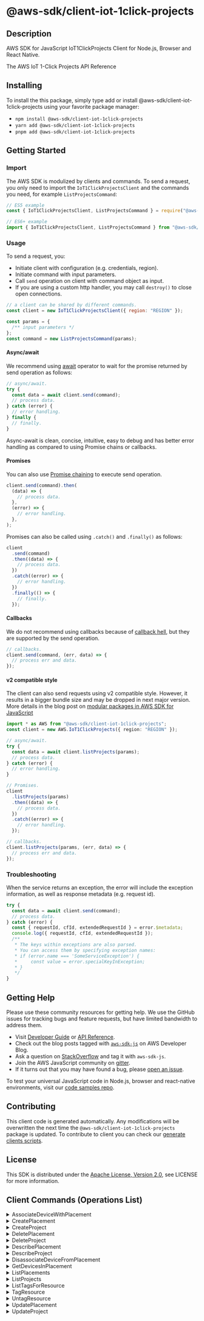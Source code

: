 <!-- generated file, do not edit directly -->

# @aws-sdk/client-iot-1click-projects

## Description

AWS SDK for JavaScript IoT1ClickProjects Client for Node.js, Browser and React Native.

<p>The AWS IoT 1-Click Projects API Reference</p>

## Installing

To install the this package, simply type add or install @aws-sdk/client-iot-1click-projects
using your favorite package manager:

- `npm install @aws-sdk/client-iot-1click-projects`
- `yarn add @aws-sdk/client-iot-1click-projects`
- `pnpm add @aws-sdk/client-iot-1click-projects`

## Getting Started

### Import

The AWS SDK is modulized by clients and commands.
To send a request, you only need to import the `IoT1ClickProjectsClient` and
the commands you need, for example `ListProjectsCommand`:

```js
// ES5 example
const { IoT1ClickProjectsClient, ListProjectsCommand } = require("@aws-sdk/client-iot-1click-projects");
```

```ts
// ES6+ example
import { IoT1ClickProjectsClient, ListProjectsCommand } from "@aws-sdk/client-iot-1click-projects";
```

### Usage

To send a request, you:

- Initiate client with configuration (e.g. credentials, region).
- Initiate command with input parameters.
- Call `send` operation on client with command object as input.
- If you are using a custom http handler, you may call `destroy()` to close open connections.

```js
// a client can be shared by different commands.
const client = new IoT1ClickProjectsClient({ region: "REGION" });

const params = {
  /** input parameters */
};
const command = new ListProjectsCommand(params);
```

#### Async/await

We recommend using [await](https://developer.mozilla.org/en-US/docs/Web/JavaScript/Reference/Operators/await)
operator to wait for the promise returned by send operation as follows:

```js
// async/await.
try {
  const data = await client.send(command);
  // process data.
} catch (error) {
  // error handling.
} finally {
  // finally.
}
```

Async-await is clean, concise, intuitive, easy to debug and has better error handling
as compared to using Promise chains or callbacks.

#### Promises

You can also use [Promise chaining](https://developer.mozilla.org/en-US/docs/Web/JavaScript/Guide/Using_promises#chaining)
to execute send operation.

```js
client.send(command).then(
  (data) => {
    // process data.
  },
  (error) => {
    // error handling.
  },
);
```

Promises can also be called using `.catch()` and `.finally()` as follows:

```js
client
  .send(command)
  .then((data) => {
    // process data.
  })
  .catch((error) => {
    // error handling.
  })
  .finally(() => {
    // finally.
  });
```

#### Callbacks

We do not recommend using callbacks because of [callback hell](http://callbackhell.com/),
but they are supported by the send operation.

```js
// callbacks.
client.send(command, (err, data) => {
  // process err and data.
});
```

#### v2 compatible style

The client can also send requests using v2 compatible style.
However, it results in a bigger bundle size and may be dropped in next major version. More details in the blog post
on [modular packages in AWS SDK for JavaScript](https://aws.amazon.com/blogs/developer/modular-packages-in-aws-sdk-for-javascript/)

```ts
import * as AWS from "@aws-sdk/client-iot-1click-projects";
const client = new AWS.IoT1ClickProjects({ region: "REGION" });

// async/await.
try {
  const data = await client.listProjects(params);
  // process data.
} catch (error) {
  // error handling.
}

// Promises.
client
  .listProjects(params)
  .then((data) => {
    // process data.
  })
  .catch((error) => {
    // error handling.
  });

// callbacks.
client.listProjects(params, (err, data) => {
  // process err and data.
});
```

### Troubleshooting

When the service returns an exception, the error will include the exception information,
as well as response metadata (e.g. request id).

```js
try {
  const data = await client.send(command);
  // process data.
} catch (error) {
  const { requestId, cfId, extendedRequestId } = error.$metadata;
  console.log({ requestId, cfId, extendedRequestId });
  /**
   * The keys within exceptions are also parsed.
   * You can access them by specifying exception names:
   * if (error.name === 'SomeServiceException') {
   *     const value = error.specialKeyInException;
   * }
   */
}
```

## Getting Help

Please use these community resources for getting help.
We use the GitHub issues for tracking bugs and feature requests, but have limited bandwidth to address them.

- Visit [Developer Guide](https://docs.aws.amazon.com/sdk-for-javascript/v3/developer-guide/welcome.html)
  or [API Reference](https://docs.aws.amazon.com/AWSJavaScriptSDK/v3/latest/index.html).
- Check out the blog posts tagged with [`aws-sdk-js`](https://aws.amazon.com/blogs/developer/tag/aws-sdk-js/)
  on AWS Developer Blog.
- Ask a question on [StackOverflow](https://stackoverflow.com/questions/tagged/aws-sdk-js) and tag it with `aws-sdk-js`.
- Join the AWS JavaScript community on [gitter](https://gitter.im/aws/aws-sdk-js-v3).
- If it turns out that you may have found a bug, please [open an issue](https://github.com/aws/aws-sdk-js-v3/issues/new/choose).

To test your universal JavaScript code in Node.js, browser and react-native environments,
visit our [code samples repo](https://github.com/aws-samples/aws-sdk-js-tests).

## Contributing

This client code is generated automatically. Any modifications will be overwritten the next time the `@aws-sdk/client-iot-1click-projects` package is updated.
To contribute to client you can check our [generate clients scripts](https://github.com/aws/aws-sdk-js-v3/tree/main/scripts/generate-clients).

## License

This SDK is distributed under the
[Apache License, Version 2.0](http://www.apache.org/licenses/LICENSE-2.0),
see LICENSE for more information.

## Client Commands (Operations List)

<details>
<summary>
AssociateDeviceWithPlacement
</summary>

[Command API Reference](https://docs.aws.amazon.com/AWSJavaScriptSDK/v3/latest/client/iot-1click-projects/command/AssociateDeviceWithPlacementCommand/) / [Input](https://docs.aws.amazon.com/AWSJavaScriptSDK/v3/latest/Package/-aws-sdk-client-iot-1click-projects/Interface/AssociateDeviceWithPlacementCommandInput/) / [Output](https://docs.aws.amazon.com/AWSJavaScriptSDK/v3/latest/Package/-aws-sdk-client-iot-1click-projects/Interface/AssociateDeviceWithPlacementCommandOutput/)

</details>
<details>
<summary>
CreatePlacement
</summary>

[Command API Reference](https://docs.aws.amazon.com/AWSJavaScriptSDK/v3/latest/client/iot-1click-projects/command/CreatePlacementCommand/) / [Input](https://docs.aws.amazon.com/AWSJavaScriptSDK/v3/latest/Package/-aws-sdk-client-iot-1click-projects/Interface/CreatePlacementCommandInput/) / [Output](https://docs.aws.amazon.com/AWSJavaScriptSDK/v3/latest/Package/-aws-sdk-client-iot-1click-projects/Interface/CreatePlacementCommandOutput/)

</details>
<details>
<summary>
CreateProject
</summary>

[Command API Reference](https://docs.aws.amazon.com/AWSJavaScriptSDK/v3/latest/client/iot-1click-projects/command/CreateProjectCommand/) / [Input](https://docs.aws.amazon.com/AWSJavaScriptSDK/v3/latest/Package/-aws-sdk-client-iot-1click-projects/Interface/CreateProjectCommandInput/) / [Output](https://docs.aws.amazon.com/AWSJavaScriptSDK/v3/latest/Package/-aws-sdk-client-iot-1click-projects/Interface/CreateProjectCommandOutput/)

</details>
<details>
<summary>
DeletePlacement
</summary>

[Command API Reference](https://docs.aws.amazon.com/AWSJavaScriptSDK/v3/latest/client/iot-1click-projects/command/DeletePlacementCommand/) / [Input](https://docs.aws.amazon.com/AWSJavaScriptSDK/v3/latest/Package/-aws-sdk-client-iot-1click-projects/Interface/DeletePlacementCommandInput/) / [Output](https://docs.aws.amazon.com/AWSJavaScriptSDK/v3/latest/Package/-aws-sdk-client-iot-1click-projects/Interface/DeletePlacementCommandOutput/)

</details>
<details>
<summary>
DeleteProject
</summary>

[Command API Reference](https://docs.aws.amazon.com/AWSJavaScriptSDK/v3/latest/client/iot-1click-projects/command/DeleteProjectCommand/) / [Input](https://docs.aws.amazon.com/AWSJavaScriptSDK/v3/latest/Package/-aws-sdk-client-iot-1click-projects/Interface/DeleteProjectCommandInput/) / [Output](https://docs.aws.amazon.com/AWSJavaScriptSDK/v3/latest/Package/-aws-sdk-client-iot-1click-projects/Interface/DeleteProjectCommandOutput/)

</details>
<details>
<summary>
DescribePlacement
</summary>

[Command API Reference](https://docs.aws.amazon.com/AWSJavaScriptSDK/v3/latest/client/iot-1click-projects/command/DescribePlacementCommand/) / [Input](https://docs.aws.amazon.com/AWSJavaScriptSDK/v3/latest/Package/-aws-sdk-client-iot-1click-projects/Interface/DescribePlacementCommandInput/) / [Output](https://docs.aws.amazon.com/AWSJavaScriptSDK/v3/latest/Package/-aws-sdk-client-iot-1click-projects/Interface/DescribePlacementCommandOutput/)

</details>
<details>
<summary>
DescribeProject
</summary>

[Command API Reference](https://docs.aws.amazon.com/AWSJavaScriptSDK/v3/latest/client/iot-1click-projects/command/DescribeProjectCommand/) / [Input](https://docs.aws.amazon.com/AWSJavaScriptSDK/v3/latest/Package/-aws-sdk-client-iot-1click-projects/Interface/DescribeProjectCommandInput/) / [Output](https://docs.aws.amazon.com/AWSJavaScriptSDK/v3/latest/Package/-aws-sdk-client-iot-1click-projects/Interface/DescribeProjectCommandOutput/)

</details>
<details>
<summary>
DisassociateDeviceFromPlacement
</summary>

[Command API Reference](https://docs.aws.amazon.com/AWSJavaScriptSDK/v3/latest/client/iot-1click-projects/command/DisassociateDeviceFromPlacementCommand/) / [Input](https://docs.aws.amazon.com/AWSJavaScriptSDK/v3/latest/Package/-aws-sdk-client-iot-1click-projects/Interface/DisassociateDeviceFromPlacementCommandInput/) / [Output](https://docs.aws.amazon.com/AWSJavaScriptSDK/v3/latest/Package/-aws-sdk-client-iot-1click-projects/Interface/DisassociateDeviceFromPlacementCommandOutput/)

</details>
<details>
<summary>
GetDevicesInPlacement
</summary>

[Command API Reference](https://docs.aws.amazon.com/AWSJavaScriptSDK/v3/latest/client/iot-1click-projects/command/GetDevicesInPlacementCommand/) / [Input](https://docs.aws.amazon.com/AWSJavaScriptSDK/v3/latest/Package/-aws-sdk-client-iot-1click-projects/Interface/GetDevicesInPlacementCommandInput/) / [Output](https://docs.aws.amazon.com/AWSJavaScriptSDK/v3/latest/Package/-aws-sdk-client-iot-1click-projects/Interface/GetDevicesInPlacementCommandOutput/)

</details>
<details>
<summary>
ListPlacements
</summary>

[Command API Reference](https://docs.aws.amazon.com/AWSJavaScriptSDK/v3/latest/client/iot-1click-projects/command/ListPlacementsCommand/) / [Input](https://docs.aws.amazon.com/AWSJavaScriptSDK/v3/latest/Package/-aws-sdk-client-iot-1click-projects/Interface/ListPlacementsCommandInput/) / [Output](https://docs.aws.amazon.com/AWSJavaScriptSDK/v3/latest/Package/-aws-sdk-client-iot-1click-projects/Interface/ListPlacementsCommandOutput/)

</details>
<details>
<summary>
ListProjects
</summary>

[Command API Reference](https://docs.aws.amazon.com/AWSJavaScriptSDK/v3/latest/client/iot-1click-projects/command/ListProjectsCommand/) / [Input](https://docs.aws.amazon.com/AWSJavaScriptSDK/v3/latest/Package/-aws-sdk-client-iot-1click-projects/Interface/ListProjectsCommandInput/) / [Output](https://docs.aws.amazon.com/AWSJavaScriptSDK/v3/latest/Package/-aws-sdk-client-iot-1click-projects/Interface/ListProjectsCommandOutput/)

</details>
<details>
<summary>
ListTagsForResource
</summary>

[Command API Reference](https://docs.aws.amazon.com/AWSJavaScriptSDK/v3/latest/client/iot-1click-projects/command/ListTagsForResourceCommand/) / [Input](https://docs.aws.amazon.com/AWSJavaScriptSDK/v3/latest/Package/-aws-sdk-client-iot-1click-projects/Interface/ListTagsForResourceCommandInput/) / [Output](https://docs.aws.amazon.com/AWSJavaScriptSDK/v3/latest/Package/-aws-sdk-client-iot-1click-projects/Interface/ListTagsForResourceCommandOutput/)

</details>
<details>
<summary>
TagResource
</summary>

[Command API Reference](https://docs.aws.amazon.com/AWSJavaScriptSDK/v3/latest/client/iot-1click-projects/command/TagResourceCommand/) / [Input](https://docs.aws.amazon.com/AWSJavaScriptSDK/v3/latest/Package/-aws-sdk-client-iot-1click-projects/Interface/TagResourceCommandInput/) / [Output](https://docs.aws.amazon.com/AWSJavaScriptSDK/v3/latest/Package/-aws-sdk-client-iot-1click-projects/Interface/TagResourceCommandOutput/)

</details>
<details>
<summary>
UntagResource
</summary>

[Command API Reference](https://docs.aws.amazon.com/AWSJavaScriptSDK/v3/latest/client/iot-1click-projects/command/UntagResourceCommand/) / [Input](https://docs.aws.amazon.com/AWSJavaScriptSDK/v3/latest/Package/-aws-sdk-client-iot-1click-projects/Interface/UntagResourceCommandInput/) / [Output](https://docs.aws.amazon.com/AWSJavaScriptSDK/v3/latest/Package/-aws-sdk-client-iot-1click-projects/Interface/UntagResourceCommandOutput/)

</details>
<details>
<summary>
UpdatePlacement
</summary>

[Command API Reference](https://docs.aws.amazon.com/AWSJavaScriptSDK/v3/latest/client/iot-1click-projects/command/UpdatePlacementCommand/) / [Input](https://docs.aws.amazon.com/AWSJavaScriptSDK/v3/latest/Package/-aws-sdk-client-iot-1click-projects/Interface/UpdatePlacementCommandInput/) / [Output](https://docs.aws.amazon.com/AWSJavaScriptSDK/v3/latest/Package/-aws-sdk-client-iot-1click-projects/Interface/UpdatePlacementCommandOutput/)

</details>
<details>
<summary>
UpdateProject
</summary>

[Command API Reference](https://docs.aws.amazon.com/AWSJavaScriptSDK/v3/latest/client/iot-1click-projects/command/UpdateProjectCommand/) / [Input](https://docs.aws.amazon.com/AWSJavaScriptSDK/v3/latest/Package/-aws-sdk-client-iot-1click-projects/Interface/UpdateProjectCommandInput/) / [Output](https://docs.aws.amazon.com/AWSJavaScriptSDK/v3/latest/Package/-aws-sdk-client-iot-1click-projects/Interface/UpdateProjectCommandOutput/)

</details>
